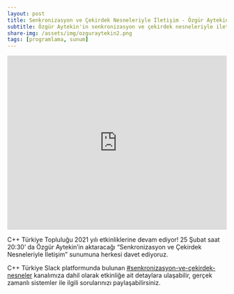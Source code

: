 ```yaml
---
layout: post
title: Senkronizasyon ve Çekirdek Nesneleriyle İletişim - Özgür Aytekin
subtitle: Özgür Aytekin'in senkronizasyon ve çekirdek nesneleriyle iletişim sunumu
share-img: /assets/img/ozguraytekin2.png
tags: [programlama, sunum]
---
```


<iframe width=100% height="400" src="https://www.youtube.com/embed/gwT8zcqfuKA" frameborder="0" allow="accelerometer; autoplay; clipboard-write; encrypted-media; gyroscope; picture-in-picture" allowfullscreen></iframe>

C++ Türkiye Topluluğu 2021 yılı etkinliklerine devam ediyor! 25 Şubat saat 20:30’ da Özgür Aytekin’in aktaracağı “Senkronizasyon ve Çekirdek Nesneleriyle İletişim” sunumuna herkesi davet ediyoruz.

C++ Türkiye Slack platformunda bulunan [#senkronizasyon-ve-çekirdek-nesneler](https://trcpp.slack.com/archives/C01NWT2GJK1) kanalımıza dahil olarak etkinliğe ait detaylara ulaşabilir, gerçek zamanlı sistemler ile ilgili sorularınızı paylaşabilirsiniz.